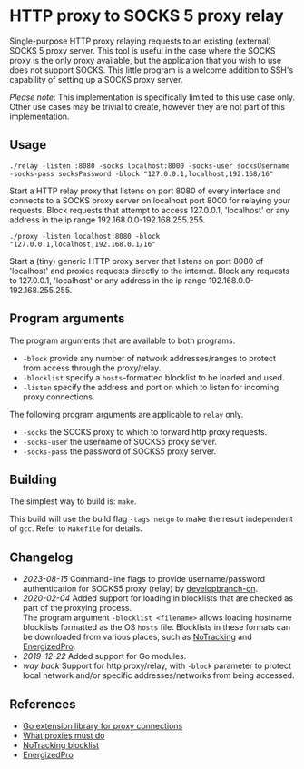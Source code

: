 # HTTP proxy to SOCKS 5 proxy relay

Single-purpose HTTP proxy relaying requests to an existing (external) SOCKS 5 proxy server. This tool is useful in the case where the SOCKS proxy is the only proxy available, but the application that you wish to use does not support SOCKS. This little program is a welcome addition to SSH's capability of setting up a SOCKS proxy server.

*Please note*: This implementation is specifically limited to this use case only. Other use cases may be trivial to create, however they are not part of this implementation.

## Usage

`./relay -listen :8080 -socks localhost:8000 -socks-user socksUsername -socks-pass socksPassword -block "127.0.0.1,localhost,192.168/16"`

Start a HTTP relay proxy that listens on port 8080 of every interface and connects to a SOCKS proxy server on localhost port 8000 for relaying your requests. Block requests that attempt to access 127.0.0.1, 'localhost' or any address in the ip range 192.168.0.0-192.168.255.255.

`./proxy -listen localhost:8080 -block "127.0.0.1,localhost,192.168.0.1/16"`

Start a (tiny) generic HTTP proxy server that listens on port 8080 of 'localhost' and proxies requests directly to the internet. Block any requests to 127.0.0.1, 'localhost' or any address in the ip range 192.168.0.0-192.168.255.255.

## Program arguments

The program arguments that are available to both programs.

- `-block` provide any number of network addresses/ranges to protect from access through the proxy/relay.
- `-blocklist` specify a `hosts`-formatted blocklist to be loaded and used.
- `-listen` specify the address and port on which to listen for incoming proxy connections.

The following program arguments are applicable to `relay` only.

- `-socks` the SOCKS proxy to which to forward http proxy requests.
- `-socks-user` the username of SOCKS5 proxy server.
- `-socks-pass` the password of SOCKS5 proxy server.

## Building

The simplest way to build is: `make`.

This build will use the build flag `-tags netgo` to make the result independent of `gcc`. Refer to `Makefile` for details.

## Changelog

- _2023-08-15_ Command-line flags to provide username/password authentication for SOCKS5 proxy (relay) by [developbranch-cn](<https://github.com/developbranch-cn>).
- _2020-02-04_ Added support for loading in blocklists that are checked as part of the proxying process.  
  The program argument `-blocklist <filename>` allows loading hostname blocklists formatted as the OS `hosts` file. Blocklists in these formats can be downloaded from various places, such as [NoTracking][github-notracking] and [EnergizedPro][github-energizedpro].
- _2019-12-22_ Added support for Go modules.
- _way back_ Support for http proxy/relay, with `-block` parameter to protect local network and/or specific addresses/networks from being accessed.

## References

- [Go extension library for proxy connections](http://golang.org/x/net/proxy)
- [What proxies must do](https://www.mnot.net/blog/2011/07/11/what_proxies_must_do)
- [NoTracking blocklist][github-notracking]
- [EnergizedPro][github-energizedpro]

[github-notracking]: https://github.com/EnergizedProtection/block "NoTracking blocklist"
[github-energizedpro]: https://github.com/EnergizedProtection/block "Energized Protection"
